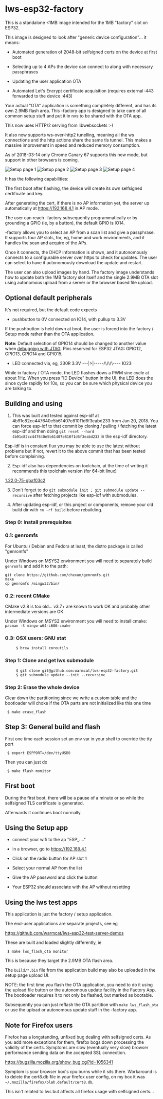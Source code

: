 lws-esp32-factory
=================

This is a standalone <1MB image intended for the 1MB "factory" slot on ESP32.

This image is designed to look after "generic device configuration"... it means:

 - Automated generation of 2048-bit selfsigned certs on the device at first boot

 - Selecting up to 4 APs the device can connect to along with necessary passphrases

 - Updating the user application OTA

 - Automated Let's Encrypt certificate acquisition (requires external :443 forwarded
   to the device :443)

Your actual "OTA" application is something completely different, and has its own 2.9MB
flash area.  This -factory app is designed to take care of all common setup stuff and
put it in nvs to be shared with the OTA app.

This now uses HTTP/2 serving from libwebsockets :-)

It also now supports ws-over-http2 tunelling, meaning all
the ws connections and the http actions share the same tls
tunnel.  This makes a massive improvement in speed and
reduced memory consumption.

As of 2018-03-14 only Chrome Canary 67 supports this new
mode, but support in other browsers is coming.

![Setup page 1](https://libwebsockets.org/factory-1.png)
![Setup page 2](https://libwebsockets.org/factory-2.png)
![Setup page 3](https://libwebsockets.org/factory-3.png)
![Setup page 4](https://libwebsockets.org/factory-4.png)

It has the following capabilities:

The first boot after flashing, the device will create its own selfsigned certificate and key.

After generating the cert, if there is no AP information yet, the server up automatically at https://192.168.4.1 in AP mode.

The user can reach -factory subsequently programmatically or by grounding a GPIO (ie, by a button), the default GPIO is IO14.

-factory allows you to select an AP from a scan list and give a passphrase.  It supports four AP slots,
for, eg, home and work environments, and it handles the scan and acquire of the APs.

Once it connects, the DHCP information is shown, and it autonomously connects to a configurable server over https to check for updates.  The user can select to have it autonomously download the update and restart.

The user can also upload images by hand.  The factory image understands how to update both the 1MB factory slot itself and the single 2.9MB OTA slot using autonomous upload from a server or the browser based file upload.

## Optional default peripherals

It's not required, but the default code expects

 - pushbutton to 0V connected on IO14, with pullup to 3.3V

If the pushbutton is held down at boot, the user is forced into the factory / Setup mode rather than the OTA application.

**Note:** Default selection of GPIO14 should be changed to another value when [debugging with JTAG](http://esp-idf.readthedocs.io/en/latest/api-guides/jtag-debugging/index.html). Pins reserved for ESP32 JTAG: GPIO12, GPIO13, GPIO14 and GPIO15.

 - LED connected via, eg, 330R   3.3V ---|>|-----/\\/\\/\\---- IO23

While in factory / OTA mode, the LED flashes dows a PWM sine cycle at about 1Hz.  When you press "ID Device" button in the UI, the LED does the since cycle rapidly for 10s, so you can be sure which physical device you are talking to.


## Building and using

1) This was built and tested against esp-idf at 4b91c82cc447640e5b61407e810f1d6f3eabd233
from Jun 20, 2018.  You can force esp-idf to that commit by cloning / pulling / fetching
the latest esp-idf and then doing `git reset --hard 4b91c82cc447640e5b61407e810f1d6f3eabd233`
in the esp-idf directory.

Esp-idf is in constant flux you may be able to use the latest without problems but if not,
revert it to the above commit that has been tested before complaining.

2) Esp-idf also has dependencies on toolchain, at the time of writing it recommends this toolchain version (for 64-bit linux)

[1.22.0-75-gbaf03c2](https://dl.espressif.com/dl/xtensa-esp32-elf-linux64-1.22.0-75-gbaf03c2-5.2.0.tar.gz)

3) Don't forget to do `git submodule init ; git submodule update --recursive` after fetching projects like esp-idf with submodules.

4) After updating esp-idf, or this project or components, remove your old build dir with `rm -rf build` before rebuilding.

### Step 0: Install prerequisites

### 0.1: genromfs

For Ubuntu / Debian and Fedora at least, the distro package is called "genromfs"

Under Windows on MSYS2 environment you will need to separately build `genromfs` and add it to the path:

```
git clone https://github.com/chexum/genromfs.git
make
cp genromfs /mingw32/bin/
```

### 0.2: recent CMake

CMake v2.8 is too old... v3.7+ are known to work OK and probably other intermediate versions are OK.

Under Windows on MSYS2 environment you will need to install cmake: `pacman -S mingw-w64-i686-cmake`

### 0.3: OSX users: GNU stat

```
     $ brew install coreutils
```

### Step 1: Clone and get lws submodule

```
     $ git clone git@github.com:warmcat/lws-esp32-factory.git
     $ git submodule update --init --recursive
```

### Step 2: Erase the whole device

Clear down the partitioning since we write a custom table and the bootloader
will choke if the OTA parts are not initialized like this one time

```
 $ make erase_flash
```

## Step 3: General build and flash

First one time each session set an env var in your shell to override the tty port

```
 $ export ESPPORT=/dev/ttyUSB0
```

Then you can just do

```
 $ make flash monitor
```

## First boot

During the first boot, there will be a pause of a minute or so while the selfsigned
TLS certificate is generated.

Afterwards it continues boot normally.

## Using the Setup app

 - connect your wifi to the ap "ESP_...."

 - In a browser, go to https://192.168.4.1

 - Click on the radio button for AP slot 1

 - Select your normal AP from the list

 - Give the AP password and click the button

 - Your ESP32 should associate with the AP without resetting

## Using the lws test apps

This application is just the factory / setup application.

The end-user applications are separate projects, see eg

https://github.com/warmcat/lws-esp32-test-server-demos

These are built and loaded slightly differently, ie

```
 $ make lws_flash_ota monitor
```

This is because they target the 2.9MB OTA flash area.

The `build/*.bin` file from the application build may also be uploaded in the setup page upload UI.

NOTE: the first time you flash the OTA application, you need to do it using the
upload file button or the autonomous update facility in the Factory App.  The bootloader
requires it to not only be flashed, but marked as bootable.

Subsequently you can just reflash the OTA partition with `make lws_flash_ota` or use the upload or autonomous update stuff in the -factory app.

## Note for Firefox users

Firefox has a longstanding, unfixed bug dealing with selfsigned certs.  As you add more exceptions for them,
firefox bogs down processing the validity of the certs.  Symptoms are slow (eventually very slow) browser
performance sending data on the accepted SSL connection.

https://bugzilla.mozilla.org/show_bug.cgi?id=1056341

Symptom is your browser box's cpu burns while it sits there.  Workaround is to delete the cert8.db file in
your firefox user config, on my box it was `~/.mozilla/firefox/blah.default/cert8.db`.

This isn't related to lws but affects all firefox usage with selfsigned certs...

